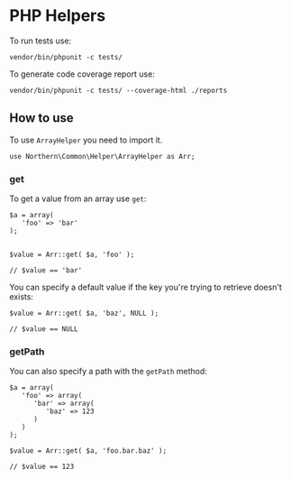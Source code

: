 # PHP Helpers

To run tests use:

    vendor/bin/phpunit -c tests/

To generate code coverage report use:

    vendor/bin/phpunit -c tests/ --coverage-html ./reports


## How to use

To use `ArrayHelper` you need to import it.

    use Northern\Common\Helper\ArrayHelper as Arr;

### get

To get a value from an array use `get`:

    $a = array(
       'foo' => 'bar'
    );


    $value = Arr::get( $a, 'foo' );

    // $value == 'bar'

You can specify a default value if the key you're trying to retrieve doesn't exists:

    $value = Arr::get( $a, 'baz', NULL );

    // $value == NULL

### getPath

You can also specify a path with the `getPath` method:

    $a = array(
       'foo' => array(
          'bar' => array(
             'baz' => 123
          )
       )
    );

    $value = Arr::get( $a, 'foo.bar.baz' );

    // $value == 123

